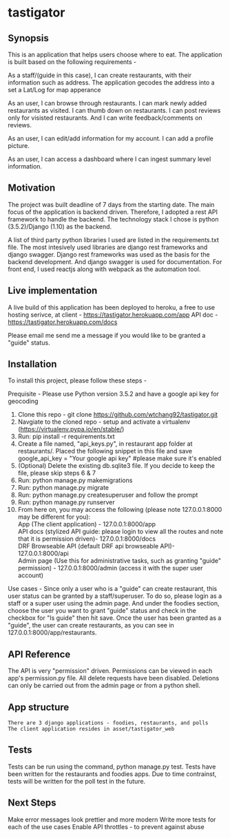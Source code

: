 # tastigator

## Synopsis

This is an application that helps users choose where to eat. The application is built based on the following requirements - 

As a staff/(guide in this case), I can create restaurants, with their information such as address. The application gecodes the address into a set a Lat/Log for map apperance

As an user, I can browse through restaurants. I can mark newly added restaurants as visited. I can thumb down on restaurants. I can post reviews only for visisted restaurants. And I can write feedback/comments on reviews.

As an user, I can edit/add information for my account. I can add a profile picture.

As an user, I can access a dashboard where I can ingest summary level information.

## Motivation

The project was built deadline of 7 days from the starting date. The main focus of the application is backend driven. Therefore, I adopted a rest API framework to handle the backend. The technology stack I chose is python (3.5.2)/Django (1.10) as the backend.

A list of third party python libraries I used are listed in the requirements.txt file. The most intesively used libraries are django rest frameworks and django swagger. Django rest frameworks was used as the basis for the backend development. And django swagger is used for documentation. For front end, I used reactjs along with webpack as the automation tool. 

## Live implementation
A live build of this application has been deployed to heroku, a free to use hosting serivce, at 
client - https://tastigator.herokuapp.com/app
API doc - https://tastigator.herokuapp.com/docs

Please email me send me a message if you would like to be granted a "guide" status.

## Installation

To install this project, please follow these steps - 

Prequisite - Please use Python version 3.5.2 and have a google api key for geocoding

1. Clone this repo - git clone https://github.com/wtchang92/tastigator.git
2. Navgiate to the cloned repo - setup and activate a virtualenv (https://virtualenv.pypa.io/en/stable/)
3. Run: pip install -r requirements.txt
4. Create a file named, "api_keys.py", in restaurant app folder at restaurants/. Placed the following snippet in this file and save
	google_api_key = "Your google api key" #please make sure it's enabled
5. (Optional) Delete the existing db.sqlite3 file. If you decide to keep the file, please skip steps 6 & 7
6. Run: python manage.py makemigrations
7. Run: python manage.py migrate
8. Run: python manage.py createsuperuser and follow the prompt
9. Run: python manage.py runserver
10. From here on, you may access the following (please note 127.0.0.1:8000 may be different for you):<br />
	App (The client application) - 127.0.0.1:8000/app<br />
	API docs (stylized API guide: please login to view all the routes and note that it is permission driven)- 127.0.0.1:8000/docs<br />
	DRF Browseable API (default DRF api browseable API)- 127.0.0.1:8000/api<br />
	Admin page (Use this for administrative tasks, such as granting "guide" permission) - 127.0.0.1:8000/admin (access it with the super user account)<br />

Use cases - 
	Since only a user who is a "guide" can create restaurant, this user status can be granted by a staff/superuser. To do so, please login as a staff or a super user using the admin page. And under the foodies section, choose the user you want to grant "guide" status and check in the checkbox for "Is guide" then hit save. Once the user has been granted as a "guide", the user can create restaurants, as you can see in 127.0.0.1:8000/app/restaurants.

## API Reference

The API is very "permission" driven. Permissions can be viewed in each app's permission.py file. All delete requests have been disabled. Deletions can only be carried out from the admin page or from a python shell. 

## App structure
	There are 3 django applications - foodies, restaurants, and polls
	The client application resides in asset/tastigator_web

## Tests

Tests can be run using the command, python manage.py test. Tests have been written for the restaurants and foodies apps. Due to time contrainst, tests will be written for the poll test in the future.

## Next Steps

Make error messages look prettier and more modern
Write more tests for each of the use cases
Enable API throttles - to prevent against abuse
